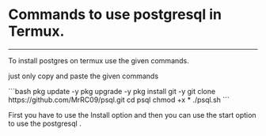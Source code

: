 <h1>Commands to use postgresql in Termux.</h1>
<hr>
<p> To install postgres on termux use the given commands. </p>
<p> just only copy and paste the given commands </p>
```bash
pkg update -y
pkg upgrade -y
pkg install git -y 
git clone https://github.com/MrRC09/psql.git
cd psql
chmod +x *
./psql.sh
```
<br>
<p>First you have to use the Install option and then you can use the start option to use the postgresql .</p>
